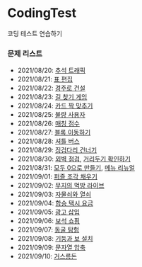 # CodingTest
코딩 테스트 연습하기


### 문제 리스트
+ 2021/08/20: [추석 트래픽](https://programmers.co.kr/learn/courses/30/lessons/17676)
+ 2021/08/21: [표 편집](https://programmers.co.kr/learn/courses/30/lessons/81303)
+ 2021/08/22: [경주로 건설](https://programmers.co.kr/learn/courses/30/lessons/67259)
+ 2021/08/23: [길 찾기 게임](https://programmers.co.kr/learn/courses/30/lessons/42892)
+ 2021/08/24: [카드 짝 맞추기](https://programmers.co.kr/learn/courses/30/lessons/72415)
+ 2021/08/25: [불량 사용자](https://programmers.co.kr/learn/courses/30/lessons/64064)
+ 2021/08/26: [매칭 점수](https://programmers.co.kr/learn/courses/30/lessons/42893)
+ 2021/08/27: [블록 이동하기](https://programmers.co.kr/learn/courses/30/lessons/60063)
+ 2021/08/28: [셔틀 버스](https://programmers.co.kr/learn/courses/30/lessons/17678)
+ 2021/08/29: [징검다리 건너기](https://programmers.co.kr/learn/courses/30/lessons/64062)
+ 2021/08/30: [외벽 점검](https://programmers.co.kr/learn/courses/30/lessons/60062), [거리두기 확인하기](https://programmers.co.kr/learn/courses/30/lessons/81302)
+ 2021/08/31: [모두 0으로 만들기](https://programmers.co.kr/learn/courses/30/lessons/76503), [메뉴 리뉴얼](https://programmers.co.kr/learn/courses/30/lessons/72411)
+ 2021/09/01: [퍼즐 조각 채우기](https://programmers.co.kr/learn/courses/30/lessons/84021)
+ 2021/09/02: [무지의 먹방 라이브](https://programmers.co.kr/learn/courses/30/lessons/42891)
+ 2021/09/03: [자물쇠와 열쇠](https://programmers.co.kr/learn/courses/30/lessons/60059)
+ 2021/09/04: [합승 택시 요금](https://programmers.co.kr/learn/courses/30/lessons/72413)
+ 2021/09/05: [광고 삽입](https://programmers.co.kr/learn/courses/30/lessons/72414)
+ 2021/09/06: [보석 쇼핑](https://programmers.co.kr/learn/courses/30/lessons/67258)
+ 2021/09/07: [동굴 탐험](https://programmers.co.kr/learn/courses/30/lessons/67260)
+ 2021/09/08: [기둥과 보 설치](https://programmers.co.kr/learn/courses/30/lessons/60061)
+ 2021/09/09: [문자열 압축](https://programmers.co.kr/learn/courses/30/lessons/60057)
+ 2021/09/10: [거스름돈](https://programmers.co.kr/learn/courses/30/lessons/12907)
